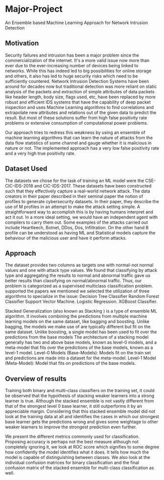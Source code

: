 # Major-Project
An Ensemble based Machine Learning Approach for Network Intrusion Detection

## Motivation
Security failures and intrusion has been a major problem since the commercialization of the internet. It's a more valid issue now more than ever due to the ever-increasing number of devices being linked to networks. While this has indeed led to big possibilities for online storage and others, it also has led to huge security risks which need to be sufficiently countered. Network Intrusion Detection Systems have been around for decades now but traditional detection was more reliant on static analysis of the packets and extraction of simple attributes of data packets like header length, body size, flags used, etc, have been replaced by more robust and efficient IDS systems that have the capability of deep packet inspection and uses Machine Learning algorithms to find correlations and extrapolate new attributes and relations out of the given data to predict the result. But most of these solutions suffer from high false positivity rate problems or extensive consumption of computational power problems.

Our approach tries to redress this weakness by using an ensemble of machine learning algorithms that can learn the nature of attacks from the data flow statistics of some channel and gauge whether it is malicious in nature or not. The implemented approach has a very low false positivity rate and a very high true positivity rate.

## Dataset Used 
The datasets we chose for the task of training an ML model were the CSE-CIC-IDS-2018 and CIC-IDS-2017. These datasets have been constructed such that they effectively capture a real-world network attack. The data creators in their paper described in their seminal paper the notion of profiles to generate cybersecurity datasets. In their paper, they describe the use of M profiles in an attempt to make the attack setting simple. A straightforward way to accomplish this is by having humans interpret and act it out. In a more ideal setting, we would have an independent agent with compilers to carry them out. Some examples of the attacks carried out include Heartleech, Botnet, DDos, Dos, Infiltration. On the other hand B profile can be understood as having ML and Statistical models capture the behaviour of the malicious user and have it perform attacks.

<!-- table image , Distribution of different types of attacks in both datasets. image-->

## Approach
The dataset provides two columns as targets one with normal-not normal values and one with attack type values. We found that classifying by attack type and aggregating the results to normal and abnormal traffic gave us better results than classifying on normal/abnormal traffic. Thus, our problem is categorized as a supervised multiclass classification problem. supported the papers we mentioned we selected the utilization of three algorithms to specialize in the issue:
Decision Tree Classifier
Random Forest Classifier
Support Vector Machine. 
Logistic Regression.
XGBoost Classifier.

Stacked Generalization (also known as Stacking ) is a type of ensemble ML algorithm. It involves combining the predictions from multiple machine learning models on the same dataset, like bagging and boosting.
Unlike bagging, the models we make use of are typically different but fit on the same dataset. Unlike boosting, a single model has been used to fit over the predictions from the base models 
The architecture of a stacking model generally has two and above base models, known as level-0 models, and a meta-model that fits over the predictions of the base models, known as a level-1 model.
Level-0 Models (Base-Models): Models fit on the train set and predictions are made into a dataset for the meta-model.
Level-1 Model (Meta-Model): Model that fits on predictions of the base models.

## Overview of results
Training both binary and multi-class classifiers on the training set, it could be observed that the hypothesis of stacking weaker learners into a strong learner is true. Although the stacked ensemble is not vastly different from that of the strongest level 0 base learner, it still outperforms it by an appreciable margin. Considering that this stacked ensemble model did not look at the training data at all and identifies the cases in which our strongest base learner gets the predictions wrong and gives some weightage to other weaker learners to improve the strongest prediction even further. 

We present the different metrics commonly used for classification. Proposing accuracy is perhaps not the best measure although not completely ignoring it, we look at ROC score which signifies to some degree how confidently the model identifies what it does.  It tells how much the model is capable of distinguishing between classes. We also look at the individual confusion matrices for binary classification and the final confusion matrix of the stacked ensemble for multi-class classification as well.

<!-- Add images -->

